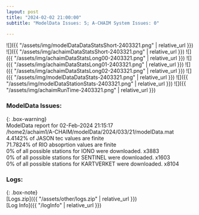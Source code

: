 ```yaml
---
layout: post
title: "2024-02-02 21:00:00"
subtitle: "ModelData Issues: 5; A-CHAIM System Issues: 0"

---
```


![]({{ "/assets/img/modelDataDataStatsShort-2403321.png" | relative_url }})
![]({{ "/assets/img/achaimDataStatsShort-2403321.png" | relative_url }})
![]({{ "/assets/img/achaimDataStatsLong00-2403321.png" | relative_url }})
![]({{ "/assets/img/achaimDataStatsLong01-2403321.png" | relative_url }})
![]({{ "/assets/img/achaimDataStatsLong02-2403321.png" | relative_url }})
![]({{ "/assets/img/modelDataDataStats-2403321.png" | relative_url }})
![]({{ "/assets/img/modelDataStationStats-2403321.png" | relative_url }})
![]({{ "/assets/img/achaimRunTime-2403321.png" | relative_url }})


### ModelData Issues:  
  
{: .box-warning}  
 ModelData report for 02-Feb-2024 21:15:17   
 /home2/achaim1/A-CHAIM/modelData/2024/033/21/modelData.mat   
 4.4142% of JASON tec values are finite   
 71.7824% of RIO absoprtion values are finite   
 0% of all possible stations for IONO were downloaded. x3883   
 0% of all possible stations for SENTINEL were downloaded. x1603   
 0% of all possible stations for KARTVERKET were downloaded. x8104   
  


### Logs:  
  
{: .box-note}  
[Logs.zip]({{ "/assets/other/logs.zip" | relative_url }})  
[Log Info]({{ "/logInfo" | relative_url }})  
